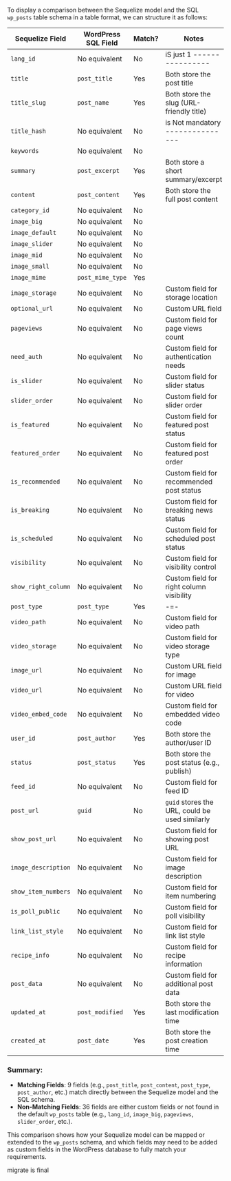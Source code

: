 To display a comparison between the Sequelize model and the SQL `wp_posts` table schema in a table format, we can structure it as follows:

| **Sequelize Field** | **WordPress SQL Field** | **Match?** | **Notes**                                      |
| ------------------- | ----------------------- | ---------- | ---------------------------------------------- |
| `lang_id`           | No equivalent           | No         | iS just 1 ----------------                     |
| `title`             | `post_title`            | Yes        | Both store the post title                      |
| `title_slug`        | `post_name`             | Yes        | Both store the slug (URL-friendly title)       |
| `title_hash`        | No equivalent           | No         | is Not mandatory ---------------               |
| `keywords`          | No equivalent           | No         |                                                |
| `summary`           | `post_excerpt`          | Yes        | Both store a short summary/excerpt             |
| `content`           | `post_content`          | Yes        | Both store the full post content               |
| `category_id`       | No equivalent           | No         |                                                |
| `image_big`         | No equivalent           | No         |                                                |
| `image_default`     | No equivalent           | No         |                                                |
| `image_slider`      | No equivalent           | No         |                                                |
| `image_mid`         | No equivalent           | No         |                                                |
| `image_small`       | No equivalent           | No         |                                                |
| `image_mime`        | `post_mime_type`        | Yes        |                                                |
| `image_storage`     | No equivalent           | No         | Custom field for storage location              |
| `optional_url`      | No equivalent           | No         | Custom URL field                               |
| `pageviews`         | No equivalent           | No         | Custom field for page views count              |
| `need_auth`         | No equivalent           | No         | Custom field for authentication needs          |
| `is_slider`         | No equivalent           | No         | Custom field for slider status                 |
| `slider_order`      | No equivalent           | No         | Custom field for slider order                  |
| `is_featured`       | No equivalent           | No         | Custom field for featured post status          |
| `featured_order`    | No equivalent           | No         | Custom field for featured post order           |
| `is_recommended`    | No equivalent           | No         | Custom field for recommended post status       |
| `is_breaking`       | No equivalent           | No         | Custom field for breaking news status          |
| `is_scheduled`      | No equivalent           | No         | Custom field for scheduled post status         |
| `visibility`        | No equivalent           | No         | Custom field for visibility control            |
| `show_right_column` | No equivalent           | No         | Custom field for right column visibility       |
| `post_type`         | `post_type`             | Yes        | -=-                                            |
| `video_path`        | No equivalent           | No         | Custom field for video path                    |
| `video_storage`     | No equivalent           | No         | Custom field for video storage type            |
| `image_url`         | No equivalent           | No         | Custom URL field for image                     |
| `video_url`         | No equivalent           | No         | Custom URL field for video                     |
| `video_embed_code`  | No equivalent           | No         | Custom field for embedded video code           |
| `user_id`           | `post_author`           | Yes        | Both store the author/user ID                  |
| `status`            | `post_status`           | Yes        | Both store the post status (e.g., publish)     |
| `feed_id`           | No equivalent           | No         | Custom field for feed ID                       |
| `post_url`          | `guid`                  | No         | `guid` stores the URL, could be used similarly |
| `show_post_url`     | No equivalent           | No         | Custom field for showing post URL              |
| `image_description` | No equivalent           | No         | Custom field for image description             |
| `show_item_numbers` | No equivalent           | No         | Custom field for item numbering                |
| `is_poll_public`    | No equivalent           | No         | Custom field for poll visibility               |
| `link_list_style`   | No equivalent           | No         | Custom field for link list style               |
| `recipe_info`       | No equivalent           | No         | Custom field for recipe information            |
| `post_data`         | No equivalent           | No         | Custom field for additional post data          |
| `updated_at`        | `post_modified`         | Yes        | Both store the last modification time          |
| `created_at`        | `post_date`             | Yes        | Both store the post creation time              |

### Summary:

- **Matching Fields**: 9 fields (e.g., `post_title`, `post_content`, `post_type`, `post_author`, etc.) match directly between the Sequelize model and the SQL schema.
- **Non-Matching Fields**: 36 fields are either custom fields or not found in the default `wp_posts` table (e.g., `lang_id`, `image_big`, `pageviews`, `slider_order`, etc.).

This comparison shows how your Sequelize model can be mapped or extended to the `wp_posts` schema, and which fields may need to be added as custom fields in the WordPress database to fully match your requirements.




migrate is final